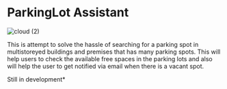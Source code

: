 # ParkingLot Assistant

![cloud (2)](https://user-images.githubusercontent.com/45854686/236359000-7f2b91e8-d25b-4721-849f-868aa4827afa.jpg)

This is attempt to solve the hassle of searching for a parking spot in multistoreyed buildings and premises that has many parking spots. This will help users to check the available free spaces in the parking lots and also will help the user to get notified via email when there is a vacant spot.

Still in development*
